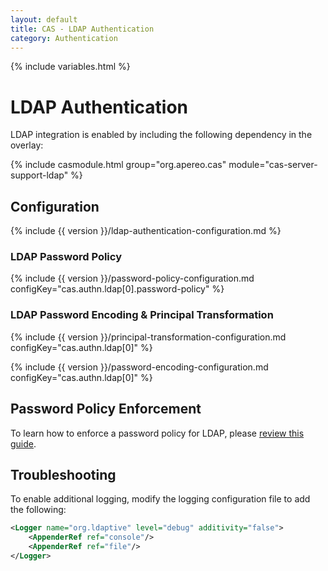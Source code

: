 ```yaml
---
layout: default
title: CAS - LDAP Authentication
category: Authentication
---
```

{% include variables.html %}


# LDAP Authentication

LDAP integration is enabled by including the following dependency in the overlay:

{% include casmodule.html group="org.apereo.cas" module="cas-server-support-ldap" %}

## Configuration

{% include {{ version }}/ldap-authentication-configuration.md %}

### LDAP Password Policy

{% include {{ version }}/password-policy-configuration.md configKey="cas.authn.ldap[0].password-policy" %}

### LDAP Password Encoding & Principal Transformation

{% include {{ version }}/principal-transformation-configuration.md configKey="cas.authn.ldap[0]" %}

{% include {{ version }}/password-encoding-configuration.md configKey="cas.authn.ldap[0]" %}

## Password Policy Enforcement

To learn how to enforce a password policy for LDAP, please [review this guide](../installation/Password-Policy-Enforcement.html).

## Troubleshooting

To enable additional logging, modify the logging configuration file to add the following:

```xml
<Logger name="org.ldaptive" level="debug" additivity="false">
    <AppenderRef ref="console"/>
    <AppenderRef ref="file"/>
</Logger>
```
